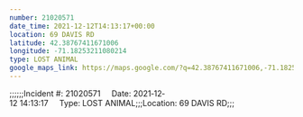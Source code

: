 ```yaml
---
number: 21020571
date_time: 2021-12-12T14:13:17+00:00
location: 69 DAVIS RD
latitude: 42.38767411671006
longitude: -71.18253211080214
type: LOST ANIMAL
google_maps_link: https://maps.google.com/?q=42.38767411671006,-71.18253211080214
---
```


;;;;;;Incident #: 21020571     Date: 2021‐12‐12 14:13:17     Type: LOST ANIMAL;;;Location: 69 DAVIS RD;;;
